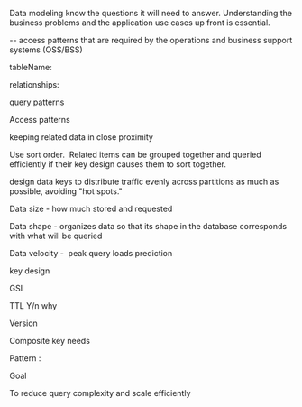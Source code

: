 Data modeling 
know the questions it will need to answer. Understanding the business problems and the application use cases up front is essential. 

  -- access patterns that are required by the operations and business support systems (OSS/BSS)  
  

tableName: 

relationships: 

query patterns  

Access patterns  

keeping related data in close proximity 

Use sort order.  
Related items can be grouped together and queried efficiently if their key design causes them to sort together.   

design data keys to distribute traffic evenly across partitions as much as possible, avoiding "hot spots."  

Data size - how much stored and requested   

Data shape - organizes data so that its shape in the database corresponds with what will be queried  

Data velocity -  peak query loads prediction  

key design  

GSI   

TTL Y/n why  

Version  

Composite key needs  

 
Pattern :  




Goal  

  To reduce query complexity and scale efficiently   
  
